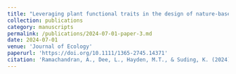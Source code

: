 ```yaml
---
title: "Leveraging plant functional traits in the design of nature‐based solutions: A research agenda"
collection: publications
category: manuscripts
permalink: /publications/2024-07-01-paper-3.md
date: 2024-07-01
venue: 'Journal of Ecology'
paperurl: 'https://doi.org/10.1111/1365-2745.14371'
citation: 'Ramachandran, A., Dee, L., Hayden, M.T., & Suding, K. (2024). Leveraging plant functional traits in the design of nature-based solutions: A research agenda. Journal of Ecology, 112, 2492–2501. https://doi.org/10.1111/1365-2745.14371'
---
```


